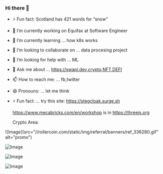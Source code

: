 ### Hi there 👋

- ⚡ Fun fact: Scotland has 421 words for “snow”
<!--
**PaulGiancarlo/PaulGiancarlo** is a ✨ _special_ ✨ repository because its `README.md` (this file) appears on your GitHub profile.

Here are some ideas to get you started:
-->
- 🔭 I’m currently working on Equifax at Software Engineer
- 🌱 I’m currently learning ... how k8s works
- 👯 I’m looking to collaborate on ... data procesing project
- 🤔 I’m looking for help with ... ML
- 💬 Ask me about ... https://swapi.dev,crypto,NFT,DEFI
- 📫 How to reach me: ... fb,twitter
- 😄 Pronouns: ... let me think
- ⚡ Fun fact: ... try this site: https://stegcloak.surge.sh

    https://www.mecabricks.com/en/workshop 
    is in https://threejs.org

    Crypto Area:

![Image](src="//rollercoin.com/static/img/referral/banners/ref_336280.gif" alt="promo")

![Image](href="https://rollercoin.com/?r=klzrcrl4")

![Image]( src=”https://embed.theta.tv/e/chat/nasa)

![Image](https://generative-placeholders.glitch.me/image?width=600&height=300&style=cellular-automata&cells=50)
